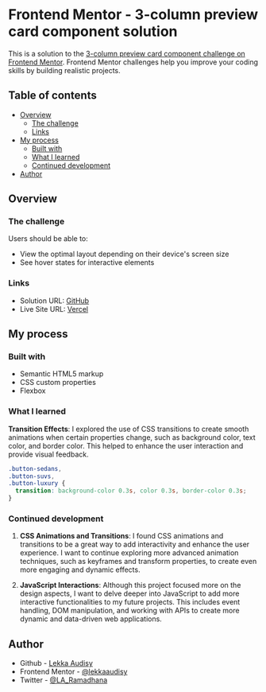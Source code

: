 # Frontend Mentor - 3-column preview card component solution

This is a solution to the [3-column preview card component challenge on Frontend Mentor](https://www.frontendmentor.io/challenges/3column-preview-card-component-pH92eAR2-). Frontend Mentor challenges help you improve your coding skills by building realistic projects.

## Table of contents

- [Overview](#overview)
  - [The challenge](#the-challenge)
  - [Links](#links)
- [My process](#my-process)
  - [Built with](#built-with)
  - [What I learned](#what-i-learned)
  - [Continued development](#continued-development)
- [Author](#author)

## Overview

### The challenge

Users should be able to:

- View the optimal layout depending on their device's screen size
- See hover states for interactive elements

### Links

- Solution URL: [GitHub](https://your-solution-url.com)
- Live Site URL: [Vercel](https://your-live-site-url.com)

## My process

### Built with

- Semantic HTML5 markup
- CSS custom properties
- Flexbox

### What I learned

**Transition Effects**: I explored the use of CSS transitions to create smooth animations when certain properties change, such as background color, text color, and border color. This helped to enhance the user interaction and provide visual feedback.

```css
.button-sedans,
.button-suvs,
.button-luxury {
  transition: background-color 0.3s, color 0.3s, border-color 0.3s;
}
```

### Continued development

1. **CSS Animations and Transitions**: I found CSS animations and transitions to be a great way to add interactivity and enhance the user experience. I want to continue exploring more advanced animation techniques, such as keyframes and transform properties, to create even more engaging and dynamic effects.

2. **JavaScript Interactions**: Although this project focused more on the design aspects, I want to delve deeper into JavaScript to add more interactive functionalities to my future projects. This includes event handling, DOM manipulation, and working with APIs to create more dynamic and data-driven web applications.

## Author

- Github - [Lekka Audisy](https://github.com/lekkaaudisy)
- Frontend Mentor - [@lekkaaudisy](https://www.frontendmentor.io/profile/lekkaaudisy)
- Twitter - [@LA_Ramadhana](https://www.twitter.com/LA_Ramadhana)
